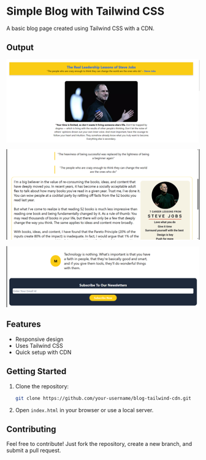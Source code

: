 # Simple Blog with Tailwind CSS

A basic blog page created using Tailwind CSS with a CDN.

## Output
![Alt text](<Screenshot (133).png>)

![Alt text](<Screenshot (134).png>)

![Alt text](<Screenshot (135).png>)

## Features

- Responsive design
- Uses Tailwind CSS
- Quick setup with CDN

## Getting Started

1. Clone the repository:

    ```bash
    git clone https://github.com/your-username/blog-tailwind-cdn.git
    ```

2. Open `index.html` in your browser or use a local server.

## Contributing

Feel free to contribute! Just fork the repository, create a new branch, and submit a pull request.

